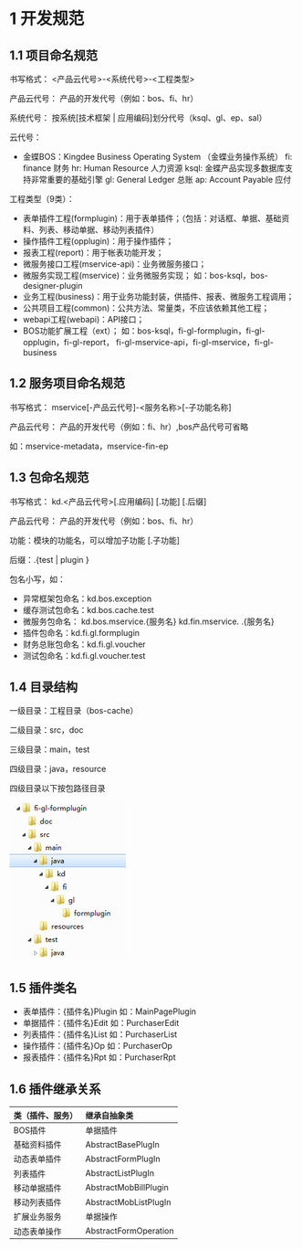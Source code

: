 # 1 开发规范

[官方链接]: https://dev.kingdee.com/index/docsNew/717674b6-74ca-49d7-8a9d-ba269737c478



## 1.1 项目命名规范

书写格式： <产品云代号>-<系统代号>-<工程类型>

产品云代号： 产品的开发代号（例如：bos、fi、hr）

系统代号： 按系统[技术框架 | 应用编码]划分代号（ksql、gl、ep、sal）

云代号：

- 金蝶BOS：Kingdee Business Operating System （金蝶业务操作系统）
  fi: finance 财务
  hr: Human Resource 人力资源
  ksql: 金蝶产品实现多数据库支持非常重要的基础引擎
  gl: General Ledger 总账
  ap: Account Payable 应付

工程类型（9类）：

- 表单插件工程(formplugin)：用于表单插件；（包括：对话框、单据、基础资料、列表、移动单据、移动列表插件）
- 操作插件工程(opplugin)：用于操作插件；
- 报表工程(report)：用于帐表功能开发；
- 微服务接口工程(mservice-api)：业务微服务接口；
- 微服务实现工程(mservice)：业务微服务实现；
  如：bos-ksql，bos-designer-plugin
- 业务工程(business)：用于业务功能封装，供插件、报表、微服务工程调用；
- 公共项目工程(common)：公共方法、常量类，不应该依赖其他工程；
- webapi工程(webapi)：API接口；
- BOS功能扩展工程（ext）；
  如：bos-ksql，fi-gl-formplugin，fi-gl-opplugin，fi-gl-report，
  fi-gl-mservice-api，fi-gl-mservice，fi-gl-business



## 1.2 服务项目命名规范

书写格式： mservice[-产品云代号]-<服务名称>[-子功能名称]

产品云代号： 产品的开发代号（例如：fi、hr）,bos产品代号可省略

如：mservice-metadata，mservice-fin-ep



## 1.3 包命名规范

书写格式： kd.<产品云代号>[.应用编码] [.功能] [.后缀]

产品云代号： 产品的开发代号（例如：bos、fi、hr）

功能：模块的功能名，可以增加子功能 [.子功能]

后缀：.{test | plugin }

包名小写，如：

- 异常框架包命名：kd.bos.exception
- 缓存测试包命名：kd.bos.cache.test
- 微服务包命名：
  kd.bos.mservice.{服务名}
  kd.fin.mservice. .{服务名}
- 插件包命名：kd.fi.gl.formplugin
- 财务总账包命名：kd.fi.gl.voucher
- 测试包命名：kd.fi.gl.voucher.test



## 1.4 目录结构

一级目录：工程目录（bos-cache）

二级目录：src，doc

三级目录：main，test

四级目录：java，resource

四级目录以下按包路径目录

![gf1](assets/gf1.png)



## 1.5 插件类名

- 表单插件：{插件名}Plugin 如：MainPagePlugin
- 单据插件：{插件名}Edit 如：PurchaserEdit
- 列表插件：{插件名}List 如：PurchaserList
- 操作插件：{插件名}Op 如：PurchaserOp
- 报表插件：{插件名}Rpt 如：PurchaserRpt



## 1.6 插件继承关系

| 类（插件、服务） | 继承自抽象类          |
| :--------------- | :-------------------- |
| BOS插件          | 单据插件              |
| 基础资料插件     | AbstractBasePlugIn    |
| 动态表单插件     | AbstractFormPlugIn    |
| 列表插件         | AbstractListPlugIn    |
| 移动单据插件     | AbstractMobBillPlugin |
| 移动列表插件     | AbstractMobListPlugIn |
| 扩展业务服务     | 单据操作              |
| 动态表单操作     | AbstractFormOperation |